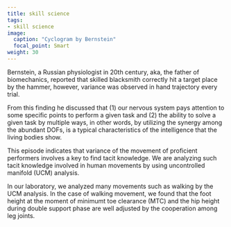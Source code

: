 ```yaml
---
title: skill science
tags:
- skill science
image:
  caption: "Cyclogram by Bernstein"
  focal_point: Smart
weight: 30
---
```


<!--![](Cyclogram_Gastev_TSIT.jpg)-->

Bernstein, a Russian physiologist in 20th century, aka, the father of biomechanics, reported that skilled blacksmith correctly hit a target place by the hammer, however, variance was observed in hand trajectory every trial.


From this finding he discussed that (1) our nervous system pays attention to some specific points to perform a given task
and (2) the ability to solve a given task by multiple ways, in other words, by utilizing the synergy among the abundant DOFs, is a typical characteristics of the intelligence that the living bodies show.

This episode indicates that variance of the movement of proficient performers involves a key to find tacit knowledge.
We are analyzing such tacit knowledge involved in human movements by using uncontrolled manifold (UCM) analysis.

In our laboratory, we analyzed many movements such as walking by the UCM analysis.
In the case of walking movement, we found that the foot height at the moment of minimumt toe clearance (MTC) and the hip height during double support phase are well adjusted by the cooperation among leg joints.
<!--[Related papers](../papers/#Bernstein)-->
